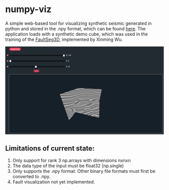# numpy-viz

A simple web-based tool for visualizing synthetic seismic generated in python and stored in the .npy format, which can be found [here](https://adelved.github.io/numpy-viz/).
The application loads with a synthetic demo cube, which was used in the training of the [FaultSeg3D](https://github.com/xinwucwp/faultSeg), implemented by Xinming Wu. 

![alt text](https://github.com/Adelved/numpy-viz/blob/master/resources/headerim.PNG "Logo Title Text 1")

## Limitations of current state:
1. Only support for rank 3 np.arrays with dimensions nxnxn
2. The data type of the input must be float32 (np.single) 
3. Only supports the .npy format. Other binary file formats must first be converted to .npy. 
4. Fault visualization not yet implemented. 

